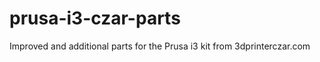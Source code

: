 prusa-i3-czar-parts
===================

Improved and additional parts for the Prusa i3 kit from 3dprinterczar.com
